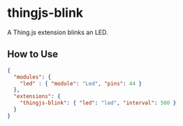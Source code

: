 # thingjs-blink
A Thing.js extension blinks an LED.

## How to Use
```json
{
  "modules": {
    "led" : { "module": "Led", "pins": 44 }
  },
  "extensions": {
    "thingjs-blink": { "led": "led", "interval": 500 }
  }
}
```

